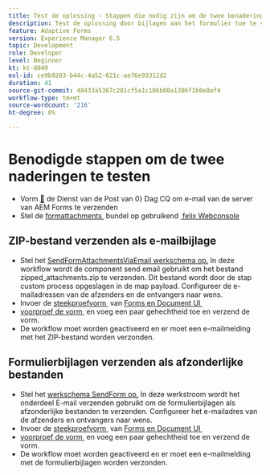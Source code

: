 ```yaml
---
title: Test de oplossing - Stappen die nodig zijn om de twee benaderingen te testen
description: Test de oplossing door bijlagen aan het formulier toe te voegen en activeer de workflow om de e-mail te verzenden.
feature: Adaptive Forms
version: Experience Manager 6.5
topic: Development
role: Developer
level: Beginner
kt: kt-8049
exl-id: ce9b9203-b44c-4a52-821c-ae76e93312d2
duration: 41
source-git-commit: 48433a5367c281cf5a1c106b08a1306f1b0e8ef4
workflow-type: tm+mt
source-wordcount: '216'
ht-degree: 0%

---
```


# Benodigde stappen om de twee naderingen te testen

* Vorm [&#128279;](https://experienceleague.adobe.com/docs/experience-manager-65/administering/operations/notification.html?lang=nl-NL#configuring-the-mail-service) de Dienst van de Post van 0&rbrace; Dag CQ om e-mail van de server van AEM Forms te verzenden
* Stel de [&#x200B; formattachments &#x200B;](assets/formattachments.formattachments.core-1.0-SNAPSHOT.jar) bundel op gebruikend [&#x200B; felix Webconsole &#x200B;](http://localhost:4502/system/console/bundles)

## ZIP-bestand verzenden als e-mailbijlage



* Stel het [&#x200B; SendFormAttachmentsViaEmail werkschema op.](assets/zipped-form-attachments-model.zip) In deze workflow wordt de component send email gebruikt om het bestand zipped_attachments.zip te verzenden. Dit bestand wordt door de stap custom process opgeslagen in de map payload. Configureer de e-mailadressen van de afzenders en de ontvangers naar wens.
* Invoer de [&#x200B; steekproefvorm &#x200B;](assets/zip-form-attachments-form.zip) van [&#x200B; Forms en Document UI &#x200B;](http://localhost:4502/aem/forms.html/content/dam/formsanddocuments)
* [&#x200B; voorproef de vorm &#x200B;](http://localhost:4502/content/dam/formsanddocuments/zippformattachments/jcr:content?wcmmode=disabled) en voeg een paar gehechtheid toe en verzend de vorm.
* De workflow moet worden geactiveerd en er moet een e-mailmelding met het ZIP-bestand worden verzonden.

## Formulierbijlagen verzenden als afzonderlijke bestanden

* Stel het [&#x200B; werkschema SendForm op.](assets/send-form-attachments-model.zip) In deze werkstroom wordt het onderdeel E-mail verzenden gebruikt om de formulierbijlagen als afzonderlijke bestanden te verzenden. Configureer het e-mailadres van de afzenders en ontvangers naar wens.
* Invoer de [&#x200B; steekproefvorm &#x200B;](assets/send-list-attachments-form.zip) van [&#x200B; Forms en Document UI &#x200B;](http://localhost:4502/aem/forms.html/content/dam/formsanddocuments)
* [&#x200B; voorproef de vorm &#x200B;](http://localhost:4502/content/dam/formsanddocuments/sendlistofattachments/jcr:content?wcmmode=disabled) en voeg een paar gehechtheid toe en verzend de vorm.
* De workflow moet worden geactiveerd en er moet een e-mailmelding met de formulierbijlagen worden verzonden.

